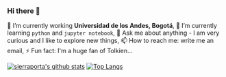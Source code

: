 ### Hi there 👋

<!--
**sierraporta/sierraporta** is a ✨ _special_ ✨ repository because its `README.md` (this file) appears on your GitHub profile.
-->
🔭 I’m currently working **Universidad de los Andes, Bogotá**, 🌱 I’m currently learning `python` and `jupyter notebook`, 💬 Ask me about anything - I am very curious and I like to explore new things, 📫 How to reach me: write me  an email, ⚡ Fun fact: I'm a huge fan of Tolkien...

[![sierraporta's github stats](https://github-readme-stats.vercel.app/api?username=sierraporta&show_icons=true&theme=merko)](https://github.com/sierraporta)
 [![Top Langs](https://github-readme-stats.vercel.app/api/top-langs/?username=sierraporta&layout=compact&theme=merko)](https://github.com/anuraghazra/github-readme-stats)
